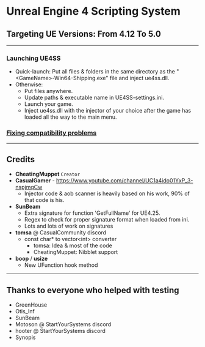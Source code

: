 # Unreal Engine 4 Scripting System

## Targeting UE Versions: From 4.12 To 5.0

---

### Launching UE4SS

- Quick-launch: Put all files & folders in the same directory as the "\<GameName>-Win64-Shipping.exe" file and inject ue4ss.dll.
- Otherwise:
  - Put files anywhere.
  - Update paths & executable name in UE4SS-settings.ini.
  - Launch your game.
  - Inject ue4ss.dll with the injector of your choice after the game has loaded all the way to the main menu.

### [Fixing compatibility problems](https://github.com/UE4SS/UE4SS/blob/master/Guides/FixingBrokenAOBs.md)

---

## Credits

- **CheatingMuppet** `Creator`
- **CasualGamer** - <https://www.youtube.com/channel/UC1a4ido01YxP_3-nspjmqCw>
  - Injector code & aob scanner is heavily based on his work, 90% of that code is his.
- **SunBeam**
  - Extra signature for function 'GetFullName' for UE4.25.
  - Regex to check for proper signature format when loaded from ini.
  - Lots and lots of work on signatures
- **tomsa** @ CasualCommunity discord
  - const char* to vector\<int> converter
    - tomsa: Idea & most of the code
    - CheatingMuppet: Nibblet support
- **boop** / **usize**
  - New UFunction hook method

---

## Thanks to everyone who helped with testing

- GreenHouse
- Otis_Inf
- SunBeam
- Motoson @ StartYourSystems discord
- hooter @ StartYourSystems discord
- Synopis